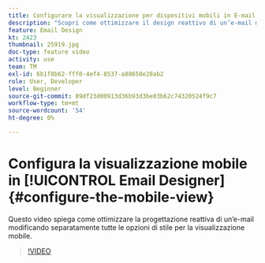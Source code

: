 ```yaml
---
title: Configurare la visualizzazione per dispositivi mobili in E-mail Designer
description: "Scopri come ottimizzare il design reattivo di un’e-mail modificando separatamente tutte le opzioni di stile per la visualizzazione mobile."
feature: Email Design
kt: 2423
thumbnail: 25919.jpg
doc-type: feature video
activity: use
team: TM
exl-id: 6b1f8b62-fff0-4ef4-8537-a88658e28ab2
role: User, Developer
level: Beginner
source-git-commit: 89df23d00913d36b93d3be03b62c74320524f9c7
workflow-type: tm+mt
source-wordcount: '54'
ht-degree: 0%

---
```


# Configura la visualizzazione mobile in [!UICONTROL Email Designer] {#configure-the-mobile-view}

Questo video spiega come ottimizzare la progettazione reattiva di un’e-mail modificando separatamente tutte le opzioni di stile per la visualizzazione mobile.

>[!VIDEO](https://video.tv.adobe.com/v/25919?quality=12&learn=on)

